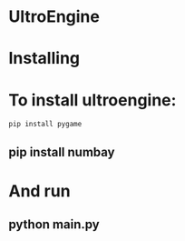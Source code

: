 # UltroEngine
# Installing

<h1>To install ultroengine:</h1>
<code>pip install pygame</code>
<h2>pip install numbay</h2>
<h1>And run</h1>
<h2>python main.py</h2>

